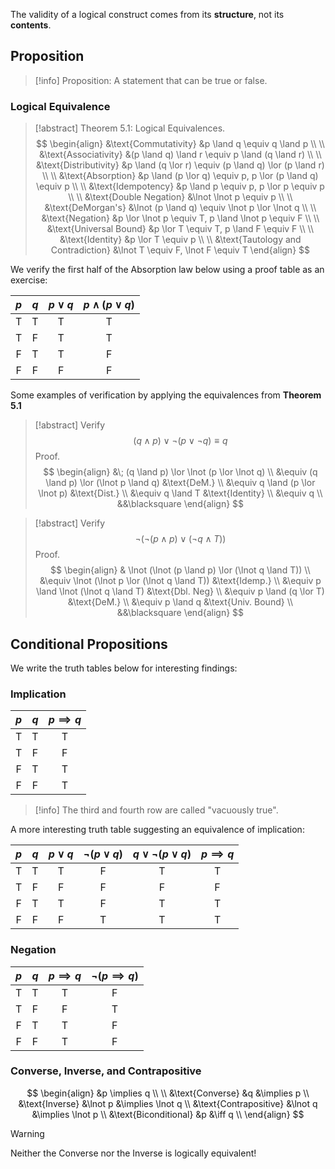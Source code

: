 The validity of a logical construct comes from its **structure**, not its **contents**.

## Proposition

> [!info] Proposition:
> A statement that can be true or false.

### Logical Equivalence

> [!abstract] Theorem 5.1: Logical Equivalences.
> $$
> \begin{align}
> &\text{Commutativity} &p \land q \equiv q \land p \\ \\
> &\text{Associativity} &(p \land q) \land r \equiv p \land (q \land r) \\ \\
> &\text{Distributivity} &p \land (q \lor r) \equiv (p \land q) \lor (p \land r) \\ \\
> &\text{Absorption} &p \land (p \lor q) \equiv p, p \lor (p \land q) \equiv p \\ \\ 
> &\text{Idempotency} &p \land p \equiv p, p \lor p \equiv p \\ \\
> &\text{Double Negation} &\lnot \lnot p \equiv p \\ \\
> &\text{DeMorgan's} &\lnot (p \land q) \equiv \lnot p \lor \lnot q \\ \\
> &\text{Negation} &p \lor \lnot p \equiv T, p \land \lnot p \equiv F \\ \\
> &\text{Universal Bound} &p \lor T \equiv T, p \land F \equiv F \\ \\
> &\text{Identity} &p \lor T \equiv p \\ \\
> &\text{Tautology and Contradiction} &\lnot T \equiv F, \lnot F \equiv T 
> \end{align}
> $$

We verify the first half of the Absorption law below using a proof table as an exercise:

| $p$ | $q$ | $p \lor q$ | $p \land (p \lor q)$|
| :-: | :-: |:----------:|:-------------------:|
| T   | T   | T          | T                   |
| T   | F   | T          | T                   |
| F   | T   | T          | F                   |
| F   | F   | F          | F                   |

Some examples of verification by applying the equivalences from **Theorem 5.1**

> [!abstract] Verify 
> $$ 
> (q \land p) \lor \lnot (p \lor \lnot q) \equiv q
> $$
> Proof.
> $$
> \begin{align}
> &\; (q \land p) \lor \lnot (p \lor \lnot q) \\
> &\equiv (q \land p) \lor (\lnot p \land q) &\text{DeM.} \\
> &\equiv q \land (p \lor \lnot p) &\text{Dist.} \\
> &\equiv q \land T &\text{Identity} \\
> &\equiv q \\
> &&\blacksquare
> \end{align}
> $$

> [!abstract] Verify 
> $$
> \lnot (\lnot (p \land p) \lor (\lnot q \land T))
> $$
>Proof.
>$$
>\begin{align}
>& \lnot (\lnot (p \land p) \lor (\lnot q \land T)) \\
>&\equiv \lnot (\lnot p \lor (\lnot q \land T)) &\text{Idemp.} \\
>&\equiv p \land \lnot (\lnot q \land T) &\text{Dbl. Neg} \\
>&\equiv p \land (q \lor T) &\text{DeM.} \\
>&\equiv p \land q &\text{Univ. Bound} \\
>&&\blacksquare
>\end{align}
>$$ 

## Conditional Propositions

We write the truth tables below for interesting findings:

### Implication

| $p$ | $q$ | $p \implies q$ |
| :-: | :-: | :------------: |
| T   | T   | T              | 
| T   | F   | F              | 
| F   | T   | T              | 
| F   | F   | T              | 

> [!info] The third and fourth row are called "vacuously true".

A more interesting truth table suggesting an equivalence of implication:

| $p$ | $q$ | $p \lor q$ | $\lnot (p \lor q)$ | $q \lor \lnot (p \lor q)$ | $p \implies q$ |
| :-: | :-: | :--------: | :----------------: | :-----------------------: | :------------: |
| T   | T   | T          | F                  | T                         | T              |
| T   | F   | F          | F                  | F                         | F              |
| F   | T   | T          | F                  | T                         | T              |
| F   | F   | F          | T                  | T                         | T              |

### Negation

| $p$ | $q$ | $p \implies q$ | $\lnot (p \implies q)$ |
| :-: | :-: | :------------: | :--------------------: |
| T   | T   | T              | F                      |
| T   | F   | F              | T                      |
| F   | T   | T              | F                      |
| F   | F   | T              | F                      |

### Converse, Inverse, and Contrapositive


$$
\begin{align}
&p \implies q \\ \\
&\text{Converse} &q &\implies p \\
&\text{Inverse} &\lnot p &\implies \lnot q \\
&\text{Contrapositive} &\lnot q &\implies \lnot p \\
&\text{Biconditional} &p &\iff q \\
\end{align}
$$

> [!warning] 
> Neither the Converse nor the Inverse is logically equivalent!